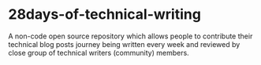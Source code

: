 # 28days-of-technical-writing
A non-code open source repository which allows people to contribute their technical blog posts journey being written every week and reviewed by close group of technical writers (community) members.
